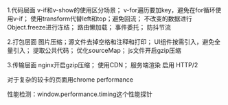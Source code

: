 1.代码层面
 v-if和v-show的使用区分场景；
 v-for遍历要加key，避免在for循环使用v-if；
 使用transform代替left和top；避免回流；
 不改变的数据进行Object.freeze进行冻结；
 路由懒加载；
 事件委托；
 防抖节流


2.打包层面
  图片压缩；源文件去掉空格和注释和打印；
  UI组件按需引入，避免全量引入；
  提取公共代码；
  优化sourceMap；
  js文件开启gzip压缩

3.传输层面
  nginx开启gzip压缩；
  使用CDN；
  服务端渲染
  启用 HTTP/2
  
  对于复杂的较卡的页面用chrome performance
  
  
性能检测：window.performance.timing这个性能探针
